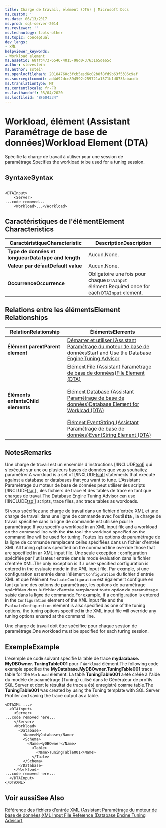 ```yaml
---
title: Charge de travail, élément (DTA) | Microsoft Docs
ms.custom: ''
ms.date: 06/13/2017
ms.prod: sql-server-2014
ms.reviewer: ''
ms.technology: tools-other
ms.topic: conceptual
dev_langs:
- XML
helpviewer_keywords:
- Workload element
ms.assetid: 68ffd473-6546-4015-98d0-3763165de65c
author: stevestein
ms.author: sstein
ms.openlocfilehash: 20184760c3fcb5eed6c02b8f8fd9b63f5586c9af
ms.sourcegitcommit: ad4d92dce894592a259721a1571b1d8736abacdb
ms.translationtype: MT
ms.contentlocale: fr-FR
ms.lasthandoff: 08/04/2020
ms.locfileid: "87604334"
---
```

# <a name="workload-element-dta"></a><span data-ttu-id="29639-102">Workload, élément (Assistant Paramétrage de base de données)</span><span class="sxs-lookup"><span data-stu-id="29639-102">Workload Element (DTA)</span></span>
  <span data-ttu-id="29639-103">Spécifie la charge de travail à utiliser pour une session de paramétrage.</span><span class="sxs-lookup"><span data-stu-id="29639-103">Specifies the workload to be used for a tuning session.</span></span>  
  
## <a name="syntax"></a><span data-ttu-id="29639-104">Syntaxe</span><span class="sxs-lookup"><span data-stu-id="29639-104">Syntax</span></span>  
  
```  
  
<DTAInput>  
    <Server>  
...code removed...  
    <Workload>...</Workload>  
```  
  
## <a name="element-characteristics"></a><span data-ttu-id="29639-105">Caractéristiques de l'élément</span><span class="sxs-lookup"><span data-stu-id="29639-105">Element Characteristics</span></span>  
  
|<span data-ttu-id="29639-106">Caractéristique</span><span class="sxs-lookup"><span data-stu-id="29639-106">Characteristic</span></span>|<span data-ttu-id="29639-107">Description</span><span class="sxs-lookup"><span data-stu-id="29639-107">Description</span></span>|  
|--------------------|-----------------|  
|<span data-ttu-id="29639-108">**Type de données et longueur**</span><span class="sxs-lookup"><span data-stu-id="29639-108">**Data type and length**</span></span>|<span data-ttu-id="29639-109">Aucun.</span><span class="sxs-lookup"><span data-stu-id="29639-109">None.</span></span>|  
|<span data-ttu-id="29639-110">**Valeur par défaut**</span><span class="sxs-lookup"><span data-stu-id="29639-110">**Default value**</span></span>|<span data-ttu-id="29639-111">Aucun.</span><span class="sxs-lookup"><span data-stu-id="29639-111">None.</span></span>|  
|<span data-ttu-id="29639-112">**Occurrence**</span><span class="sxs-lookup"><span data-stu-id="29639-112">**Occurrence**</span></span>|<span data-ttu-id="29639-113">Obligatoire une fois pour chaque `DTAInput` élément.</span><span class="sxs-lookup"><span data-stu-id="29639-113">Required once for each `DTAInput` element.</span></span>|  
  
## <a name="element-relationships"></a><span data-ttu-id="29639-114">Relations entre les éléments</span><span class="sxs-lookup"><span data-stu-id="29639-114">Element Relationships</span></span>  
  
|<span data-ttu-id="29639-115">Relation</span><span class="sxs-lookup"><span data-stu-id="29639-115">Relationship</span></span>|<span data-ttu-id="29639-116">Éléments</span><span class="sxs-lookup"><span data-stu-id="29639-116">Elements</span></span>|  
|------------------|--------------|  
|<span data-ttu-id="29639-117">**Élément parent**</span><span class="sxs-lookup"><span data-stu-id="29639-117">**Parent element**</span></span>|[<span data-ttu-id="29639-118">Démarrer et utiliser l’Assistant Paramétrage du moteur de base de données</span><span class="sxs-lookup"><span data-stu-id="29639-118">Start and Use the Database Engine Tuning Advisor</span></span>](../../relational-databases/performance/start-and-use-the-database-engine-tuning-advisor.md)|  
|<span data-ttu-id="29639-119">**Éléments enfants**</span><span class="sxs-lookup"><span data-stu-id="29639-119">**Child elements**</span></span>|[<span data-ttu-id="29639-120">Élément File &#40;Assistant Paramétrage de base de données&#41;</span><span class="sxs-lookup"><span data-stu-id="29639-120">File Element &#40;DTA&#41;</span></span>](file-element-dta.md)<br /><br /> [<span data-ttu-id="29639-121">Élément Database &#40;Assistant Paramétrage de base de données&#41;</span><span class="sxs-lookup"><span data-stu-id="29639-121">Database Element for Workload &#40;DTA&#41;</span></span>](database-element-for-workload-dta.md)<br /><br /> [<span data-ttu-id="29639-122">Élément EventString &#40;Assistant Paramétrage de base de données&#41;</span><span class="sxs-lookup"><span data-stu-id="29639-122">EventString Element &#40;DTA&#41;</span></span>](eventstring-element-dta.md)|  
  
## <a name="remarks"></a><span data-ttu-id="29639-123">Notes</span><span class="sxs-lookup"><span data-stu-id="29639-123">Remarks</span></span>  
 <span data-ttu-id="29639-124">Une charge de travail est un ensemble d'instructions [!INCLUDE[tsql](../../includes/tsql-md.md)] qui s'exécute sur une ou plusieurs bases de données que vous souhaitez paramétrer.</span><span class="sxs-lookup"><span data-stu-id="29639-124">A workload is a set of [!INCLUDE[tsql](../../includes/tsql-md.md)] statements that execute against a database or databases that you want to tune.</span></span> <span data-ttu-id="29639-125">L'Assistant Paramétrage du moteur de base de données peut utiliser des scripts [!INCLUDE[tsql](../../includes/tsql-md.md)] , des fichiers de trace et des tables de trace en tant que charges de travail.</span><span class="sxs-lookup"><span data-stu-id="29639-125">The Database Engine Tuning Advisor can use [!INCLUDE[tsql](../../includes/tsql-md.md)] scripts, trace files, and trace tables as workloads.</span></span>  
  
 <span data-ttu-id="29639-126">Si vous spécifiez une charge de travail dans un fichier d'entrée XML et une charge de travail dans une ligne de commande avec l'outil **dta** , la charge de travail spécifiée dans la ligne de commande est utilisée pour le paramétrage.</span><span class="sxs-lookup"><span data-stu-id="29639-126">If you specify a workload in an XML input file and a workload on the command line with the **dta** tool, the workload specified on the command line will be used for tuning.</span></span> <span data-ttu-id="29639-127">Toutes les options de paramétrage de la ligne de commande remplacent celles spécifiées dans un fichier d'entrée XML.</span><span class="sxs-lookup"><span data-stu-id="29639-127">All tuning options specified on the command line override those that are specified in an XML input file.</span></span> <span data-ttu-id="29639-128">Une seule exception : configuration spécifiée par l'utilisateur entrée dans le mode évaluation dans le fichier d'entrée XML.</span><span class="sxs-lookup"><span data-stu-id="29639-128">The only exception is if a user-specified configuration is entered in the evaluate mode in the XML input file.</span></span> <span data-ttu-id="29639-129">Par exemple, si une configuration est entrée dans l'élément `Configuration` du fichier d'entrée XML et que l'élément `EvaluateConfiguration` est également configuré en tant qu'une des options de paramétrage, les options de paramétrage spécifiées dans le fichier d'entrée remplacent toute option de paramétrage saisie dans la ligne de commande.</span><span class="sxs-lookup"><span data-stu-id="29639-129">For example, if a configuration is entered in the `Configuration` element of the XML input file and the `EvaluateConfiguration` element is also specified as one of the tuning options, the tuning options specified in the XML input file will override any tuning options entered at the command line.</span></span>  
  
 <span data-ttu-id="29639-130">Une charge de travail doit être spécifiée pour chaque session de paramétrage.</span><span class="sxs-lookup"><span data-stu-id="29639-130">One workload must be specified for each tuning session.</span></span>  
  
## <a name="example"></a><span data-ttu-id="29639-131">Exemple</span><span class="sxs-lookup"><span data-stu-id="29639-131">Example</span></span>  
 <span data-ttu-id="29639-132">L’exemple de code suivant spécifie la table de trace **mydatabase. MyDBOwner. TuningTable001** pour l' `Workload` élément.</span><span class="sxs-lookup"><span data-stu-id="29639-132">The following code example specifies the **MyDatabase.MyDBOwner.TuningTable001** trace table for the `Workload` element.</span></span> <span data-ttu-id="29639-133">La table **TuningTable001** a été créée à l'aide du modèle de paramétrage (Tuning) utilisé dans le Générateur de profils SQL Server et dont le résultat de trace a été enregistré comme table.</span><span class="sxs-lookup"><span data-stu-id="29639-133">The **TuningTable001** was created by using the Tuning template with SQL Server Profiler and saving the trace output as a table.</span></span>  
  
```  
<DTAXML ...>  
  <DTAInput>  
    <Server>  
...code removed here...  
    </Server>  
    <Workload>  
      <Database>  
        <Name>MyDatabase</Name>  
        <Schema>  
          <Name>MyDBOwner</Name>  
            <Table>  
              <Name>TuningTable001</Name>  
            </Table>  
        </Schema>  
      </Database>  
    </Workload>  
...code removed here...  
  </DTAInput>  
</DTAXML>  
```  
  
## <a name="see-also"></a><span data-ttu-id="29639-134">Voir aussi</span><span class="sxs-lookup"><span data-stu-id="29639-134">See Also</span></span>  
 [<span data-ttu-id="29639-135">Référence des fichiers d’entrée XML &#40;Assistant Paramétrage du moteur de base de données&#41;</span><span class="sxs-lookup"><span data-stu-id="29639-135">XML Input File Reference &#40;Database Engine Tuning Advisor&#41;</span></span>](xml-input-file-reference-database-engine-tuning-advisor.md)  
  
  
